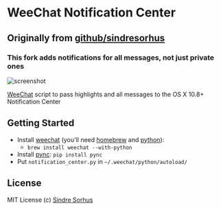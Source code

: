 # WeeChat Notification Center
## Originally from [github/sindresorhus](https://github.com/sindresorhus/weechat-notification-center)
### This fork adds notifications for all messages, not just private ones

![screenshot](https://raw.github.com/ilyakava/weechat-notification-center/master/screenshot.png)

[WeeChat](http://www.weechat.org) script to pass highlights and all messages to the OS X 10.8+ Notification Center


## Getting Started

- Install [weechat](http://www.weechat.org) (you'll need [homebrew](http://www.moncefbelyamani.com/how-to-install-xcode-homebrew-git-rvm-ruby-on-mac/) and [python](http://docs.python-guide.org/en/latest/starting/install/osx/)):
    - `brew install weechat --with-python`
- Install [pync](https://github.com/SeTeM/pync): `pip install pync`
- Put `notification_center.py` in `~/.weechat/python/autoload/`


## License

MIT License
(c) [Sindre Sorhus](http://sindresorhus.com)
